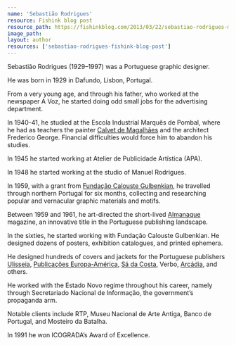 ```yaml
---
name: 'Sebastião Rodrigues'
resource: Fishink blog post
resource_path: https://fishinkblog.com/2013/03/22/sebastiao-rodrigues-mid-century-portuguese-graphic-designer/
image_path:
layout: author
resources: ['sebastiao-rodrigues-fishink-blog-post']
---
```

Sebastião Rodrigues (1929–1997) was a Portuguese graphic designer.

He was born in 1929 in Dafundo, Lisbon, Portugal.

From a very young age, and through his father, who worked at the newspaper A Voz, he started doing odd small jobs for the advertising department.

In 1940-41, he studied at the Escola Industrial Marquês de Pombal, where he had as teachers the painter <a class="text-cat-link author" href="/authors/Calvet de Magalhães/">Calvet de Magalhães</a> and the architect Frederico George. Financial difficulties would force him to abandon his studies.

In 1945 he started working at Atelier de Publicidade Artística (APA).

In 1948 he started working at the studio of Manuel Rodrigues.

In 1959, with a grant from <a class="text-cat-link publisher" href="/publishers/Fundação Calouste Gulbenkian/">Fundação Calouste Gulbenkian</a>, he travelled through northern Portugal for six months, collecting and researching popular and vernacular graphic materials and motifs.

Between 1959 and 1961, he art-directed the short-lived <a class="text-cat-link tag" href="/tags/Almanaque/">Almanaque</a> magazine, an innovative title in the Portuguese publishing landscape.

In the sixties, he started working with Fundação Calouste Gulbenkian. He designed dozens of posters, exhibition catalogues, and printed ephemera.

He designed hundreds of covers and jackets for the Portuguese publishers <a class="text-cat-link publisher" href="/publishers/Ulisseia/">Ulisseia</a>, <a class="text-cat-link publisher" href="/publishers/Publicações Europa-América/">Publicações Europa-América</a>, <a class="text-cat-link publisher" href="/publishers/Sá da Costa/">Sá da Costa</a>, Verbo, <a class="text-cat-link publisher" href="/publishers/Arcádia/">Arcádia</a>, and others.

He worked with the Estado Novo regime throughout his career, namely through Secretariado Nacional de Informação, the government’s propaganda arm.

Notable clients include RTP, Museu Nacional de Arte Antiga, Banco de Portugal, and Mosteiro da Batalha.

In 1991 he won ICOGRADA’s Award of Excellence.
